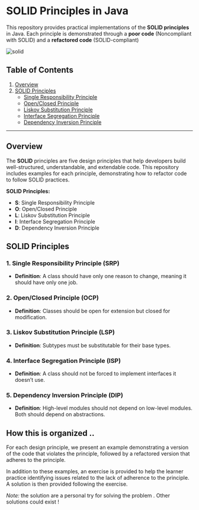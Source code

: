 
# SOLID Principles in Java

This repository provides practical implementations of the **SOLID principles** in Java. Each principle is demonstrated through a **poor code** (Noncompliant with SOLID) and a **refactored code** (SOLID-compliant)

![solid](https://github.com/user-attachments/assets/1c881840-16f2-45fc-bd24-5d7718c2af44)

## Table of Contents

1. [Overview](#overview)
2. [SOLID Principles](#solid-principles)
   - [Single Responsibility Principle](/single-responsibility-principle/src/com/directi/training/srp/)
   - [Open/Closed Principle](/openclosed-principle/src/com/directi/training/ocp/)
   - [Liskov Substitution Principle](/liskov-substitution-principle/src/com/directi/training/lsp/)
   - [Interface Segregation Principle](/interface-segregation-principle/src/com/directi/training/isp/)
   - [Dependency Inversion Principle](/dependency-inversion-principle/src/com/directi/training/dip/)

---

## Overview

The **SOLID** principles are five design principles that help developers build well-structured, understandable, and extendable code. This repository includes examples for each principle, demonstrating how to refactor code to follow SOLID practices.

**SOLID Principles:**
- **S**: Single Responsibility Principle
- **O**: Open/Closed Principle
- **L**: Liskov Substitution Principle
- **I**: Interface Segregation Principle
- **D**: Dependency Inversion Principle

## SOLID Principles

### 1. Single Responsibility Principle (SRP)
- **Definition**: A class should have only one reason to change, meaning it should have only one job.

### 2. Open/Closed Principle (OCP)
- **Definition**: Classes should be open for extension but closed for modification.

### 3. Liskov Substitution Principle (LSP)
- **Definition**: Subtypes must be substitutable for their base types.

### 4. Interface Segregation Principle (ISP)
- **Definition**: A class should not be forced to implement interfaces it doesn’t use.

### 5. Dependency Inversion Principle (DIP)
- **Definition**: High-level modules should not depend on low-level modules. Both should depend on abstractions.

## How this is organized .. 

For each design principle, we present an example demonstrating a version of the code that violates the principle, followed by a refactored version that adheres to the principle.

In addition to these examples, an exercise is provided to help the learner practice identifying issues related to the lack of adherence to the principle. A solution is then provided following the exercise.

*Note:* the solution are a personal try for solving the problem . Other solutions could exist ! 